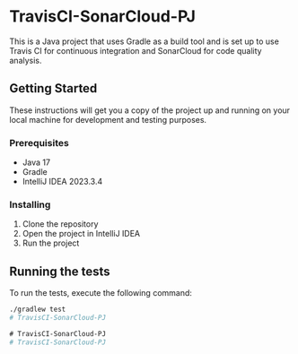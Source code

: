 # TravisCI-SonarCloud-PJ

This is a Java project that uses Gradle as a build tool and is set up to use Travis CI for continuous integration and SonarCloud for code quality analysis.

## Getting Started

These instructions will get you a copy of the project up and running on your local machine for development and testing purposes.

### Prerequisites

- Java 17
- Gradle
- IntelliJ IDEA 2023.3.4

### Installing

1. Clone the repository
2. Open the project in IntelliJ IDEA
3. Run the project

## Running the tests

To run the tests, execute the following command:

```bash
./gradlew test
#   T r a v i s C I - S o n a r C l o u d - P J  
 # TravisCI-SonarCloud-PJ
# TravisCI-SonarCloud-PJ
